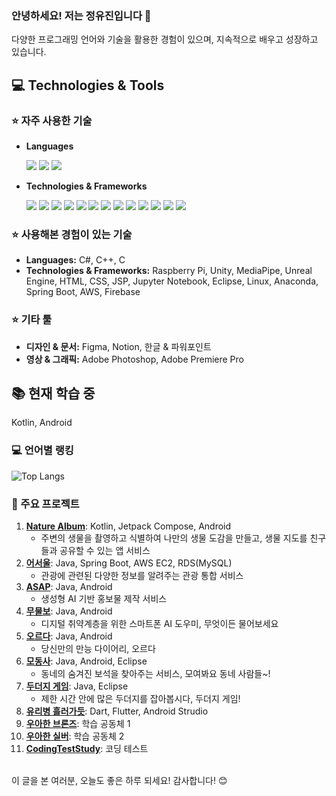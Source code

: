 ### 안녕하세요! 저는 정유진입니다 👋

다양한 프로그래밍 언어와 기술을 활용한 경험이 있으며, 지속적으로 배우고 성장하고 있습니다.

## 💻 Technologies & Tools

### ⭐ 자주 사용한 기술

- **Languages**

  <img src="https://img.shields.io/badge/kotlin-7F52FF?style=for-the-badge&logo=kotlin&logoColor=white"/> <img src="https://img.shields.io/badge/Java-007396?style=for-the-badge&logo=OpenJDK&logoColor=white"/> <img src="https://img.shields.io/badge/Python-3776AB?style=for-the-badge&logo=Python&logoColor=white"/>

- **Technologies & Frameworks**

  <img src="https://img.shields.io/badge/Android-3DDC84?style=for-the-badge&logo=android&logoColor=white"/> <img src="https://img.shields.io/badge/Android Studio-3DDC84?style=for-the-badge&logo=Android Studio&logoColor=white"/> <img src="https://img.shields.io/badge/jetpackcompose-4285F4?style=for-the-badge&logo=jetpackcompose&logoColor=white"/> <img src="https://img.shields.io/badge/xml-005FAD?style=for-the-badge&logo=xml&logoColor=white"/> <img src="https://img.shields.io/badge/googlecolab-F9AB00?style=for-the-badge&logo=googlecolab&logoColor=white"/> <img src="https://img.shields.io/badge/pytorch-EE4C2C?style=for-the-badge&logo=pytorch&logoColor=white"/> <img src="https://img.shields.io/badge/tensorflow-FF6F00?style=for-the-badge&logo=tensorflow&logoColor=white"/> <img src="https://img.shields.io/badge/opencv-5C3EE8?style=for-the-badge&logo=opencv&logoColor=white"/> <img src="https://img.shields.io/badge/mysql-4479A1?style=for-the-badge&logo=mysql&logoColor=white"/> <img src="https://img.shields.io/badge/pandas-150458?style=for-the-badge&logo=pandas&logoColor=white"/> <img src="https://img.shields.io/badge/numpy-013243?style=for-the-badge&logo=numpy&logoColor=white"/> <img src="https://img.shields.io/badge/matplotlib-3776AB?style=for-the-badge&logo=matplotlib&logoColor=white"/> <img src="https://img.shields.io/badge/seaborn-0095A5?style=for-the-badge&logo=seaborn&logoColor=white"/>

### ⭐ 사용해본 경험이 있는 기술

- **Languages:** C#, C++, C
- **Technologies & Frameworks:** Raspberry Pi, Unity, MediaPipe, Unreal Engine, HTML, CSS, JSP, Jupyter Notebook, Eclipse, Linux, Anaconda, Spring Boot, AWS, Firebase


### ⭐ 기타 툴

- **디자인 & 문서:** Figma, Notion, 한글 & 파워포인트
- **영상 & 그래픽:** Adobe Photoshop, Adobe Premiere Pro

## 📚 현재 학습 중
Kotlin, Android

### 💻 언어별 랭킹
![Top Langs](https://github-readme-stats.vercel.app/api/top-langs/?username=yujin45&layout=compact&theme=radical)

### 🌟 주요 프로젝트

1. [**Nature Album**](https://github.com/boostcampwm-2024/and04-Nature-Album): Kotlin, Jetpack Compose, Android
    - 주변의 생물을 촬영하고 식별하여 나만의 생물 도감을 만들고, 생물 지도를 친구들과 공유할 수 있는 앱 서비스
2. [**어서울**](https://github.com/yujin45/wheresMySeoul): Java, Spring Boot, AWS EC2, RDS(MySQL)
    - 관광에 관련된 다양한 정보를 알려주는 관광 통합 서비스
3. [**ASAP**](https://github.com/yujin45/ASAP): Java, Android
    - 생성형 AI 기반 홍보물 제작 서비스
4. [**무물보**](https://github.com/yujin45/mumulbo2023_Public): Java, Android
    - 디지털 취약계층을 위한 스마트폰 AI 도우미, 무엇이든 물어보세요
5. [**오르다**](https://github.com/yujin45/Team3_Orda_Diary): Java, Android
    - 당신만의 만능 다이어리, 오르다
6. [**모동사**](https://github.com/yujin45/Team5_Network_Modongsa): Java, Android, Eclipse
    - 동네의 숨겨진 보석을 찾아주는 서비스, 모여봐요 동네 사람들~!
7. [**두더지 게임**](https://github.com/yujin45/Whac-A-Mole-Game): Java, Eclipse
    - 제한 시간 안에 많은 두더지를 잡아봅시다, 두더지 게임!
8. [**유리병 흘러가듯**](https://github.com/yujin45/MyLetterBack-Flutter): Dart, Flutter, Android Strudio
9. [**우아한 브론즈**](https://github.com/yujin45/Graceful-Bronzes): 학습 공동체 1
10. [**우아한 실버**](https://github.com/yujin45/Graceful-Silvers): 학습 공동체 2
11. [**CodingTestStudy**](https://github.com/yujin45/CodingTestStudy): 코딩 테스트


<br>
이 글을 본 여러분, 오늘도 좋은 하루 되세요! 감사합니다! 😊
